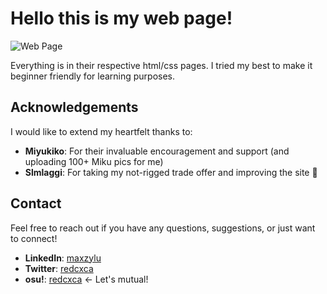 # Hello this is my web page!
![Web Page](https://github.com/user-attachments/assets/18de3ab9-2823-42fd-8e70-296c787afb14)

Everything is in their respective html/css pages. I tried my best to make it beginner friendly for learning purposes. 

## Acknowledgements

I would like to extend my heartfelt thanks to:
- **Miyukiko**: For their invaluable encouragement and support (and uploading 100+ Miku pics for me)
- **Slmlaggi**: For taking my not-rigged trade offer and improving the site 🚎

## Contact

Feel free to reach out if you have any questions, suggestions, or just want to connect!

- **LinkedIn**: [maxzylu](https://www.linkedin.com/in/maxzylu)
- **Twitter**: [redcxca](https://twitter.com/redcxca)
- **osu!**: [redcxca](https://osu.ppy.sh/users/redcxca) <- Let's mutual!
